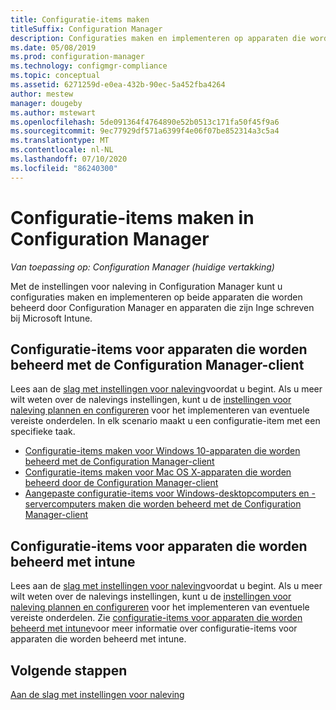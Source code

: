 ```yaml
---
title: Configuratie-items maken
titleSuffix: Configuration Manager
description: Configuraties maken en implementeren op apparaten die worden beheerd door Configuration Manager en zijn Inge schreven bij Microsoft Intune.
ms.date: 05/08/2019
ms.prod: configuration-manager
ms.technology: configmgr-compliance
ms.topic: conceptual
ms.assetid: 6271259d-e0ea-432b-90ec-5a452fba4264
author: mestew
manager: dougeby
ms.author: mstewart
ms.openlocfilehash: 5de091364f4764890e52b0513c171fa50f45f9a6
ms.sourcegitcommit: 9ec77929df571a6399f4e06f07be852314a3c5a4
ms.translationtype: MT
ms.contentlocale: nl-NL
ms.lasthandoff: 07/10/2020
ms.locfileid: "86240300"
---
```

# <a name="create-configuration-items-in-configuration-manager"></a>Configuratie-items maken in Configuration Manager

*Van toepassing op: Configuration Manager (huidige vertakking)*

Met de instellingen voor naleving in Configuration Manager kunt u configuraties maken en implementeren op beide apparaten die worden beheerd door Configuration Manager en apparaten die zijn Inge schreven bij Microsoft Intune.

## <a name="configuration-items-for-devices-managed-with-the-configuration-manager-client"></a>Configuratie-items voor apparaten die worden beheerd met de Configuration Manager-client

Lees aan de [slag met instellingen voor naleving](../../compliance/get-started/get-started-with-compliance-settings.md)voordat u begint. Als u meer wilt weten over de nalevings instellingen, kunt u de [instellingen voor naleving plannen en configureren](../../compliance/plan-design/plan-for-and-configure-compliance-settings.md) voor het implementeren van eventuele vereiste onderdelen. In elk scenario maakt u een configuratie-item met een specifieke taak.

- [Configuratie-items maken voor Windows 10-apparaten die worden beheerd met de Configuration Manager-client](../../compliance/deploy-use/create-configuration-items-for-windows-10-devices-managed-with-the-client.md)
- [Configuratie-items maken voor Mac OS X-apparaten die worden beheerd door de Configuration Manager-client](../../compliance/deploy-use/create-configuration-items-for-mac-os-x-devices-managed-with-the-client.md)
- [Aangepaste configuratie-items voor Windows-desktopcomputers en -servercomputers maken die worden beheerd met de Configuration Manager-client](../../compliance/deploy-use/create-custom-configuration-items-for-windows-desktop-and-server-computers-managed-with-the-client.md)

## <a name="configuration-items-for-devices-managed-with-intune"></a>Configuratie-items voor apparaten die worden beheerd met intune

Lees aan de [slag met instellingen voor naleving](../../compliance/get-started/get-started-with-compliance-settings.md)voordat u begint. Als u meer wilt weten over de nalevings instellingen, kunt u de [instellingen voor naleving plannen en configureren](../../compliance/plan-design/plan-for-and-configure-compliance-settings.md) voor het implementeren van eventuele vereiste onderdelen. Zie [configuratie-items voor apparaten die worden beheerd met intune](../../mdm/understand/what-happened-to-hybrid.md)voor meer informatie over configuratie-items voor apparaten die worden beheerd met intune.

## <a name="next-steps"></a>Volgende stappen

[Aan de slag met instellingen voor naleving](../../compliance/get-started/get-started-with-compliance-settings.md)
